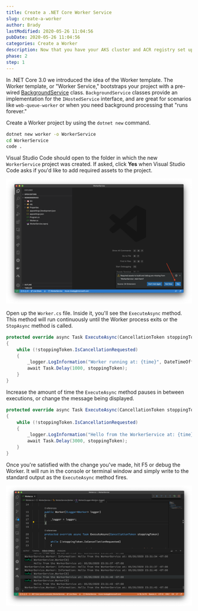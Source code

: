 ```yaml
---
title: Create a .NET Core Worker Service
slug: create-a-worker
author: Brady
lastModified: 2020-05-26 11:04:56
pubDate: 2020-05-26 11:04:56
categories: Create a Worker
description: Now that you have your AKS cluster and ACR registry set up, you get to write your first microservice to deploy to it.
phase: 2
step: 1
---
```


In .NET Core 3.0 we introduced the idea of the Worker template. The Worker template, or "Worker Service," bootstraps your project with a pre-wired [BackgroundService](https://docs.microsoft.com/en-us/aspnet/core/fundamentals/host/hosted-services?view=aspnetcore-3.1&tabs=visual-studio#backgroundservice-base-class) class. `BackgroundService` classes provide an implementation for the `IHostedService` interface, and are great for scenarios like `web-queue-worker` or when you need background processing that "runs forever."

Create a Worker project by using the `dotnet new` command.

```bash
dotnet new worker -o WorkerService
cd WorkerService
code .
```

Visual Studio Code should open to the folder in which the new `WorkerService` project was created. If asked, click **Yes** when Visual Studio Code asks if you'd like to add required assets to the project.

![New Worker project](media/new-worker-project.png)

Open up the `Worker.cs` file. Inside it, you'll see the `ExecuteAsync` method. This method will run continuously until the Worker process exits or the `StopAsync` method is called.

```csharp
protected override async Task ExecuteAsync(CancellationToken stoppingToken)
{
    while (!stoppingToken.IsCancellationRequested)
    {
        _logger.LogInformation("Worker running at: {time}", DateTimeOffset.Now);
        await Task.Delay(1000, stoppingToken);
    }
}
```

Increase the amount of time the `ExecuteAsync` method pauses in between executions, or change the message being displayed.

```csharp
protected override async Task ExecuteAsync(CancellationToken stoppingToken)
{
    while (!stoppingToken.IsCancellationRequested)
    {
        _logger.LogInformation("Hello from the WorkerService at: {time}", DateTimeOffset.Now);
        await Task.Delay(3000, stoppingToken);
    }
}
```

Once you're satisfied with the change you've made, hit F5 or debug the Worker. It will run in the console or terminal window and simply write to the standard output as the `ExecuteAsync` method fires.

![The WorkerService running](media/worker-executing.png)
